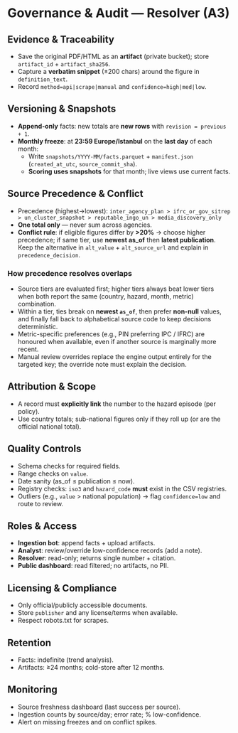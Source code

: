 # Governance & Audit — Resolver (A3)

## Evidence & Traceability
- Save the original PDF/HTML as an **artifact** (private bucket); store `artifact_id` + `artifact_sha256`.
- Capture a **verbatim snippet** (±200 chars) around the figure in `definition_text`.
- Record `method=api|scrape|manual` and `confidence=high|med|low`.

## Versioning & Snapshots
- **Append-only** facts: new totals are **new rows** with `revision = previous + 1`.
- **Monthly freeze**: at **23:59 Europe/Istanbul** on the **last day** of each month:  
  - Write `snapshots/YYYY-MM/facts.parquet` + `manifest.json` (`created_at_utc`, `source_commit_sha`).
  - **Scoring uses snapshots** for that month; live views use current facts.

## Source Precedence & Conflict
- Precedence (highest→lowest):
  `inter_agency_plan > ifrc_or_gov_sitrep > un_cluster_snapshot > reputable_ingo_un > media_discovery_only`
- **One total only** — never sum across agencies.
- **Conflict rule**: if eligible figures differ by **>20%** → choose higher precedence; if same tier, use **newest as_of** then **latest publication**. Keep the alternative in `alt_value` + `alt_source_url` and explain in `precedence_decision`.

### How precedence resolves overlaps
- Source tiers are evaluated first; higher tiers always beat lower tiers when both
  report the same (country, hazard, month, metric) combination.
- Within a tier, ties break on **newest `as_of`**, then prefer **non-null** values,
  and finally fall back to alphabetical source code to keep decisions deterministic.
- Metric-specific preferences (e.g., PIN preferring IPC / IFRC) are honoured
  when available, even if another source is marginally more recent.
- Manual review overrides replace the engine output entirely for the targeted
  key; the override note must explain the decision.

## Attribution & Scope
- A record must **explicitly link** the number to the hazard episode (per policy).  
- Use country totals; sub-national figures only if they roll up (or are the official national total).

## Quality Controls
- Schema checks for required fields.
- Range checks on `value`.
- Date sanity (as_of ≤ publication ≤ now).
- Registry checks: `iso3` and `hazard_code` **must** exist in the CSV registries.
- Outliers (e.g., `value` > national population) → flag `confidence=low` and route to review.

## Roles & Access
- **Ingestion bot**: append facts + upload artifacts.  
- **Analyst**: review/override low-confidence records (add a note).  
- **Resolver**: read-only; returns single number + citation.  
- **Public dashboard**: read filtered; no artifacts, no PII.

## Licensing & Compliance
- Only official/publicly accessible documents.  
- Store `publisher` and any license/terms when available.  
- Respect robots.txt for scrapes.

## Retention
- Facts: indefinite (trend analysis).  
- Artifacts: ≥24 months; cold-store after 12 months.

## Monitoring
- Source freshness dashboard (last success per source).  
- Ingestion counts by source/day; error rate; % low-confidence.  
- Alert on missing freezes and on conflict spikes.
